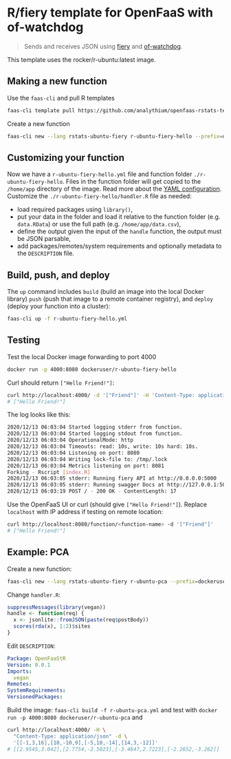 # R/fiery template for OpenFaaS with of-watchdog

> Sends and receives JSON using [fiery](https://CRAN.R-project.org/package=fiery)
> and [of-watchdog](https://github.com/openfaas/of-watchdog).

This template uses the rocker/r-ubuntu:latest image.

## Making a new function

Use the `faas-cli` and pull R templates

```bash
faas-cli template pull https://github.com/analythium/openfaas-rstats-templates
```

Create a new function

```bash
faas-cli new --lang rstats-ubuntu-fiery r-ubuntu-fiery-hello --prefix=dockeruser
```

## Customizing your function

Now we have a `r-ubuntu-fiery-hello.yml` file and function folder `./r-ubuntu-fiery-hello`.
Files in the function folder will get copied to the `/home/app` directory of the image.
Read more about the [YAML configuration](https://docs.openfaas.com/reference/yaml/).
Customize the `./r-ubuntu-fiery-hello/handler.R` file as needed:

- load required packages using `library()`,
- put your data in the folder and load it relative to the function folder (e.g. `data.RData`) or use the full path (e.g. `/home/app/data.csv`),
- define the output given the input of the `handle` function, the output must be JSON parsable,
- add packages/remotes/system requirements and optionally metadata to the `DESCRIPTION` file.

## Build, push, and deploy

The `up` command includes `build` (build an image into the local Docker library)
`push` (push that image to a remote container registry),
and `deploy` (deploy your function into a cluster):

```bash
faas-cli up -f r-ubuntu-fiery-hello.yml
```

## Testing

Test the local Docker image forwarding to port 4000

```bash
docker run -p 4000:8080 dockeruser/r-ubuntu-fiery-hello
```

Curl should return `["Hello Friend!"]`:

```bash
curl http://localhost:4000/ -d '["Friend"]' -H 'Content-Type: application/json'
# ["Hello Friend!"]
```

The log looks like this:

```bash
2020/12/13 06:03:04 Started logging stderr from function.
2020/12/13 06:03:04 Started logging stdout from function.
2020/12/13 06:03:04 OperationalMode: http
2020/12/13 06:03:04 Timeouts: read: 10s, write: 10s hard: 10s.
2020/12/13 06:03:04 Listening on port: 8080
2020/12/13 06:03:04 Writing lock-file to: /tmp/.lock
2020/12/13 06:03:04 Metrics listening on port: 8081
Forking - Rscript [index.R]
2020/12/13 06:03:05 stderr: Running fiery API at http://0.0.0.0:5000
2020/12/13 06:03:05 stderr: Running swagger Docs at http://127.0.0.1:5000/__docs__/
2020/12/13 06:03:19 POST / - 200 OK - ContentLength: 17
```

Use the OpenFaaS UI or curl (should give `["Hello Friend!"]`).
Replace `localhost` with IP address if testing on remote location:

```bash
curl http://localhost:8080/function/<function-name> -d '["Friend"]'
# ["Hello Friend!"]
```

## Example: PCA

Create a new function:

```bash
faas-cli new --lang rstats-ubuntu-fiery r-ubuntu-pca --prefix=dockeruser
```

Change `handler.R`:

```R
suppressMessages(library(vegan))
handle <- function(req) {
  x <- jsonlite::fromJSON(paste(req$postBody))
  scores(rda(x), 1:2)$sites
}
```

Edit `DESCRIPTION`:

```yaml
Package: OpenFaaStR
Version: 0.0.1
Imports:
  vegan
Remotes:
SystemRequirements:
VersionedPackages:
```

Build the image: `faas-cli build -f r-ubuntu-pca.yml` and
test with `docker run -p 4000:8080 dockeruser/r-ubuntu-pca` and

```bash
curl http://localhost:4000/ -H \
  "Content-Type: application/json" -d \
  '[[-1,3,16],[10,-10,9],[-5,10,-14],[14,3,-12]]'
# [[2.9545,3.042],[2.7754,-2.5023],[-3.4647,2.7223],[-2.2652,-3.262]]
```
